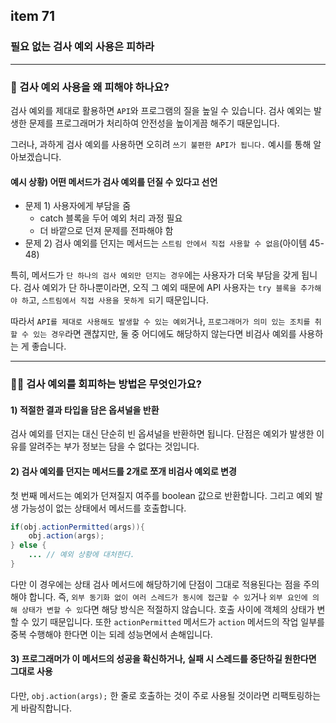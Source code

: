 ## item 71

### 필요 없는 검사 예외 사용은 피하라

---

### 🙋 검사 예외 사용을 왜 피해야 하나요?

검사 예외를 제대로 활용하면 `API`와 프로그램의 질을 높일 수 있습니다.
검사 예외는 발생한 문제를 프로그래머가 처리하여 안전성을 높이게끔 해주기 때문입니다.

그러나, 과하게 검사 예외를 사용하면 오히려 `쓰기 불편한 API가 됩니다.`
예시를 통해 알아보겠습니다.

#### 예시 상황) 어떤 메서드가 검사 예외를 던질 수 있다고 선언

- 문제 1) 사용자에게 부담을 줌
    - catch 블록을 두어 예외 처리 과정 필요
    - 더 바깥으로 던져 문제를 전파해야 함
- 문제 2) 검사 예외를 던지는 메서드는 `스트림 안에서 직접 사용할 수 없음`(아이템 45-48)

특히, 메서드가 `단 하나의 검사 예외만 던지는 경우`에는 사용자가 더욱 부담을 갖게 됩니다.
검사 예외가 단 하나뿐이라면, 오직 그 예외 때문에 API 사용자는 `try 블록을 추가해야 하`고, `스트림에서 직접 사용을 못하게 되`기 때문입니다.

따라서 `API를 제대로 사용해도 발생할 수 있는 예외`거나, `프로그래머가 의미 있는 조치를 취할 수 있는 경우`라면 괜찮지만,
둘 중 어디에도 해당하지 않는다면 비검사 예외를 사용하는 게 좋습니다.

---


### 🙋‍♀️ 검사 예외를 회피하는 방법은 무엇인가요?

#### 1) 적절한 결과 타입을 담은 옵셔널을 반환

검사 예외를 던지는 대신 단순히 빈 옵셔널을 반환하면 됩니다. 단점은 예외가 발생한 이유를 알려주는 부가 정보는 담을 수 없다는 것입니다.

#### 2) 검사 예외를 던지는 메서드를 2개로 쪼개 비검사 예외로 변경
첫 번째 메서드는 예외가 던져질지 여주를 boolean 값으로 반환합니다. 그리고 예외 발생 가능성이 없는 상태에서 메서드를 호출합니다.
```java
if(obj.actionPermitted(args)){
	obj.action(args);
} else {
    ... // 예외 상황에 대처한다.
}
```
다만 이 경우에는 상태 검사 메서드에 해당하기에 단점이 그대로 적용된다는 점을 주의해야 합니다.
즉, `외부 동기화 없이 여러 스레드가 동시에 접근할 수 있`거나 `외부 요인에 의해 상태가 변할 수 있`다면 해당 방식은 적절하지 않습니다. 호출 사이에 객체의 상태가 변할 수 있기 때문입니다.
또한 `actionPermitted` 메서드가 `action` 메서드의 작업 일부를 중복 수행해야 한다면 이는 되레 성능면에서 손해입니다.

#### 3) 프로그래머가 이 메서드의 성공을 확신하거나, 실패 시 스레드를 중단하길 원한다면 그대로 사용
다만, `obj.action(args);` 한 줄로 호출하는 것이 주로 사용될 것이라면 리팩토링하는 게 바람직합니다.
